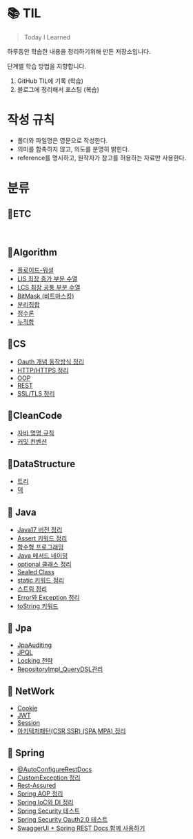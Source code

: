 # 📚 TIL
> Today I Learned

하루동안 학습한 내용을 정리하기위해 만든 저장소입니다.

단계별 학습 방법을 지향합니다.

1.  GitHub TIL에 기록 (학습)
2.  블로그에 정리해서 포스팅 (복습) 

  
# 작성 규칙
- 폴더와 파일명은 영문으로 작성한다.
- 의미를 함축하지 않고, 의도를 분명히 밝힌다.
- reference를 명시하고, 원작자가 참고를 허용하는 자료만 사용한다.

# 분류

## 📌ETC
<br>

## 📌Algorithm
- [플로이드-워셜](https://github.com/COBI-98/TIL/blob/main/Algorithm/Floyd_warshall.md)
- [LIS 최장 증가 부분 수열](https://github.com/COBI-98/TIL/blob/main/Algorithm/Longest_Increasing_Subsequence.md)
- [LCS 최장 공통 부분 수열](https://github.com/COBI-98/TIL/blob/main/Algorithm/Longest_Common_Subsequence.md)
- [BitMask (비트마스킹)](https://github.com/COBI-98/TIL/blob/main/Algorithm/bitmask.md)
- [분리집합](https://github.com/COBI-98/TIL/blob/main/Algorithm/disjoint_set.md)
- [정수론](https://github.com/COBI-98/TIL/blob/main/Algorithm/number_theory.md)
- [누적합](https://github.com/COBI-98/TIL/blob/main/Algorithm/prefixSum.md)

## 📌CS
- [Oauth 개념 동작방식 정리](https://github.com/COBI-98/TIL/blob/main/CS/object_oriented_programming.md)
- [HTTP/HTTPS 정리](https://github.com/COBI-98/TIL/blob/main/CS/http.md)
- [OOP](https://github.com/COBI-98/TIL/blob/main/CS/object_oriented_programming.md)
- [REST](https://github.com/COBI-98/TIL/blob/main/CS/rest.md)
- [SSL/TLS 정리](https://github.com/COBI-98/TIL/blob/main/CS/transport_layer_security.md)

## 📌CleanCode
- [자바 명명 규칙](https://github.com/COBI-98/TIL/blob/main/CleanCode/java_naming_convetion.md)
- [커밋 컨벤션](https://github.com/COBI-98/TIL/blob/main/CleanCode/commit_convention.md)

  
## 📌DataStructure
- [트리](https://github.com/COBI-98/TIL/blob/main/DataStructure/Tree.md)
- [덱](https://github.com/COBI-98/TIL/blob/main/DataStructure/deque.md)
  

## 📌 Java
- [Java17 버전 정리](https://github.com/COBI-98/TIL/blob/main/Java/JDK17.md)
- [Assert 키워드 정리](https://github.com/COBI-98/TIL/blob/main/Java/assertions.md)
- [함수형 프로그래밍](https://github.com/COBI-98/TIL/blob/main/Java/functional_programming.md)
- [Java 메서드 네이밍](https://github.com/COBI-98/TIL/blob/main/Java/method_naming.md)
- [optional 클래스 정리](https://github.com/COBI-98/TIL/blob/main/Java/optional.md)
- [Sealed Class](https://github.com/COBI-98/TIL/blob/main/Java/sealed.md)
- [static 키워드 정리](https://github.com/COBI-98/TIL/blob/main/Java/static.md)
- [스트림 정리](https://github.com/COBI-98/TIL/blob/main/Java/stream.md)
- [Error와 Exception 정리](https://github.com/COBI-98/TIL/blob/main/Java/throwable.md)
- [toString 키워드](https://github.com/COBI-98/TIL/blob/main/Java/toString.md)

## 📌 Jpa
- [JpaAuditing](https://github.com/COBI-98/TIL/blob/main/Jpa/jpaAuditing.md)
- [JPQL](https://github.com/COBI-98/TIL/blob/main/Jpa/jpql.md)
- [Locking 전략](https://github.com/COBI-98/TIL/blob/main/Jpa/locking.md)
- [RepositoryImpl_QueryDSL관리](https://github.com/COBI-98/TIL/blob/main/Jpa/repositoryImpl.md)
  
## 📌 NetWork
- [Cookie](https://github.com/COBI-98/TIL/blob/main/NetWork/cookie.md)
- [JWT](https://github.com/COBI-98/TIL/blob/main/NetWork/jwt.md)
- [Session](https://github.com/COBI-98/TIL/blob/main/NetWork/session.md)
- [아키텍처패턴(CSR,SSR) (SPA,MPA) 정리](https://github.com/COBI-98/TIL/blob/main/NetWork/webApplication_architectures_patterns.md)
  
## 📌 Spring
- [@AutoConfigureRestDocs](https://github.com/COBI-98/TIL/blob/main/Spring/%40AutoConfigureRestDocs.md)
- [CustomException 정리](https://github.com/COBI-98/TIL/blob/main/Spring/CustomException.md)
- [Rest-Assured](https://github.com/COBI-98/TIL/blob/main/Spring/RestAssured.md)
- [Spring AOP 정리](https://github.com/COBI-98/TIL/blob/main/Spring/aspect_oriented_programming.md)
- [Spring IoC와 DI 정리](https://github.com/COBI-98/TIL/blob/main/Spring/dependency_injection.md)
- [Spring Security 테스트](https://github.com/COBI-98/TIL/blob/main/Spring/security_tdd01.md)
- [Spring Security Oauth2.0 테스트](https://github.com/COBI-98/TIL/blob/main/Spring/security_tdd02.md)
- [SwaggerUI + Spring REST Docs 함께 사용하기](https://github.com/COBI-98/TIL/blob/main/Spring/swagger_restdocs_api.md)
  
